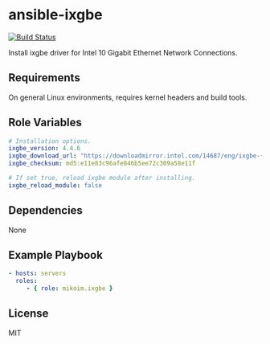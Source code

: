 ansible-ixgbe
=========

[![Build Status](https://travis-ci.org/mikoim/ansible-ixgbe.svg?branch=master)](https://travis-ci.org/mikoim/ansible-ixgbe)


Install ixgbe driver for Intel 10 Gigabit Ethernet Network Connections.

Requirements
------------

On general Linux environments, requires kernel headers and build tools.

Role Variables
--------------

```yaml
# Installation options.
ixgbe_version: 4.4.6
ixgbe_download_url: "https://downloadmirror.intel.com/14687/eng/ixgbe-{{ ixgbe_version }}.tar.gz"
ixgbe_checksum: md5:e11e83c96afe846b5ee72c309a58e11f

# If set true, reload ixgbe module after installing.
ixgbe_reload_module: false
```

Dependencies
------------

None

Example Playbook
----------------

```yaml
- hosts: servers
  roles:
     - { role: mikoim.ixgbe }
```

License
-------

MIT
